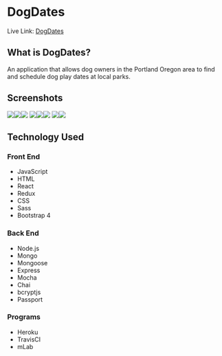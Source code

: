 # DogDates #

Live Link: [DogDates](https://thawing-reef-84959.herokuapp.com/)

## What is DogDates? ##

An application that allows dog owners in the Portland Oregon area to find and schedule dog play dates at local parks.

## Screenshots ##

<img src="src/views/login.png"><img src="src/views/enroll.png"><img src="src/views/landing.png">
<img src="src/views/landing2.png"><img src="src/views/navbar.png"><img src="src/views/create.png">
<img src="src/views/dates.png"><img src="src/views/mydates.png">

## Technology Used ##

### Front End ###

* JavaScript
* HTML
* React
* Redux
* CSS
* Sass
* Bootstrap 4

### Back End ###

* Node.js
* Mongo
* Mongoose
* Express
* Mocha
* Chai
* bcryptjs
* Passport

### Programs ###

* Heroku
* TravisCI
* mLab
